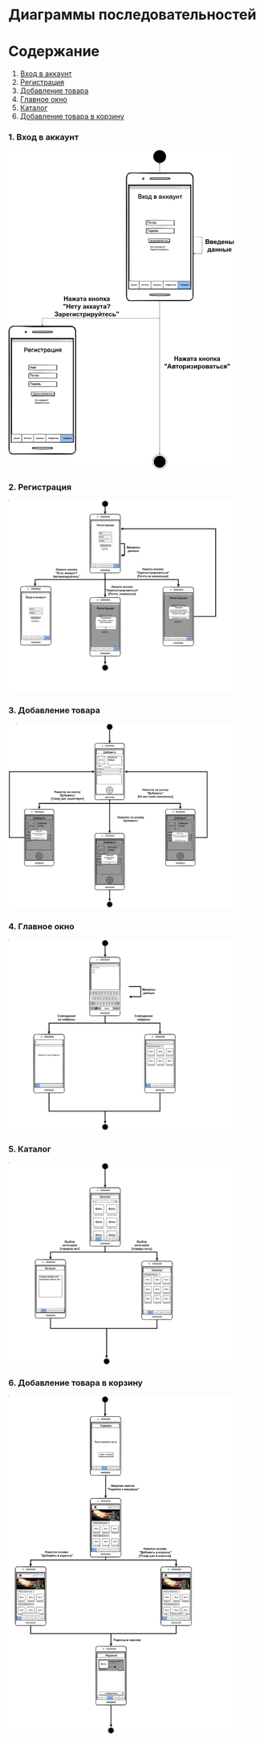 
# Диаграммы последовательностей

# Содержание
1. [Вход в аккаунт](#1)
2. [Регистрация](#2)
3. [Добавление товара](#3)
4. [Главное окно](#4)
5. [Каталог](#5)
6. [Добавление товара в корзину](#6)


### 1. Вход в аккаунт<a name="1"></a>

<img src="https://github.com/alwayswnnasleep/ZedkaShop/blob/master/docs/Diagrams/images/SignInStateDiagram.png" alt="Вход в аккаунт" width="450"/>

### 2. Регистрация<a name="2"></a>

<img src="https://github.com/alwayswnnasleep/ZedkaShop/blob/master/docs/Diagrams/images/RegisterStateDiagram.png" alt="Регистрация" width="450"/>

### 3. Добавление товара<a name="3"></a>

<img src="https://github.com/alwayswnnasleep/ZedkaShop/blob/master/docs/Diagrams/images/AddProductStateDiagram.png" alt="Добавление товара" width="450"/>

### 4. Главное окно<a name="4"></a>

<img src="https://github.com/alwayswnnasleep/ZedkaShop/blob/master/docs/Diagrams/images/HomePageStateDiagram.png" alt="Главное окно" width="450"/>

### 5. Каталог<a name="5"></a>

<img src="https://github.com/alwayswnnasleep/ZedkaShop/blob/master/docs/Diagrams/images/CatalogStateDiagram.png" alt="Каталог" width="450"/>

### 6. Добавление товара в корзину<a name="6"></a>

<img src="https://github.com/alwayswnnasleep/ZedkaShop/blob/master/docs/Diagrams/images/AddToCartStateDiagram.png" alt="Добавление товара в корзину" width="450"/>
